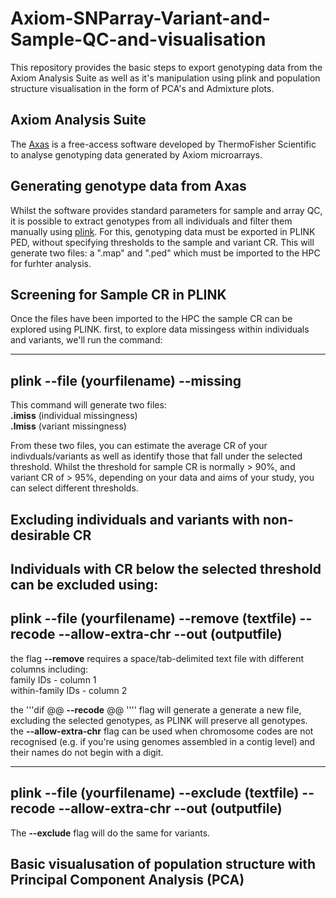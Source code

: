 # Axiom-SNParray-Variant-and-Sample-QC-and-visualisation #
This repository provides the basic steps to export genotyping data from the Axiom Analysis Suite as well as it's manipulation using plink and population structure visualisation in the form of PCA's and Admixture plots.

## Axiom Analysis Suite ##

The [Axas](https://www.thermofisher.com/uk/en/home/life-science/microarray-analysis/microarray-analysis-instruments-software-services/microarray-analysis-software/axiom-analysis-suite.html) is a free-access software developed by ThermoFisher Scientific to analyse genotyping data generated by Axiom microarrays. 

## Generating genotype data from Axas ##

Whilst the software provides standard parameters for sample and array QC, it is possible to extract genotypes from all individuals and filter them manually using [plink](https://www.ncbi.nlm.nih.gov/pmc/articles/PMC1950838/). For this, genotyping data must be exported in PLINK PED, without specifying thresholds to the sample and variant CR. This will generate two files: a ".map" and ".ped" which must be imported to the HPC for furhter analysis.

## Screening for Sample CR in PLINK ##

Once the files have been imported to the HPC the sample CR can be explored using PLINK.
first, to explore data missingess within individuals and variants, we'll run the command:

--- 
plink --file (yourfilename) --missing 
---
This command will generate two files: <br />
**.imiss** (individual missingness) <br />
**.lmiss** (variant missingness) <br />

From these two files, you can estimate the average CR of your indivduals/variants as well as identify those that fall under the selected threshold. Whilst the threshold for sample CR is normally > 90%, and variant CR of > 95%, depending on your data and aims of your study, you can select different thresholds.

## Excluding individuals and variants with non-desirable CR ##

Individuals with CR below the selected threshold can be excluded using:
---
plink --file (yourfilename) --remove (textfile) --recode --allow-extra-chr --out (outputfile)
---

the flag **--remove** requires a space/tab-delimited text file with different columns including:  <br />
family IDs - column 1 <br />
within-family IDs - column 2 <br />

the 
'''dif @@ **--recode** @@ ''''
flag will generate a generate a new file, excluding the selected genotypes, as PLINK will preserve all genotypes. <br />
the **--allow-extra-chr** flag can be used when chromosome codes are not recognised (e.g. if you're using genomes assembled in a contig level) and their names do not begin with a digit.

---
plink --file (yourfilename) --exclude (textfile) --recode --allow-extra-chr --out (outputfile)
---
The **--exclude** flag will do the same for variants.

## Basic visualusation of population structure with Principal Component Analysis (PCA) ##
